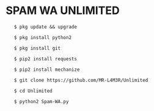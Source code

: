 # SPAM WA UNLIMITED

       $ pkg update && upgrade

       $ pkg install python2

       $ pkg install git

       $ pip2 install requests

       $ pip2 install mechanize

       $ git clone https://github.com/MR-L4M3R/Unlimited

       $ cd Unlimited
     
       $ python2 Spam-WA.py

